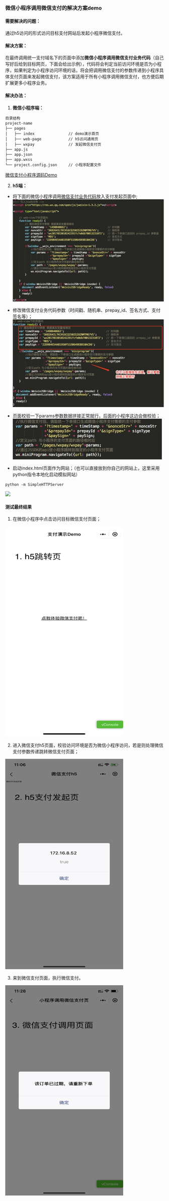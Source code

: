 ### 微信小程序调用微信支付的解决方案demo
#### 需要解决的问题：
通过h5访问的形式访问目标支付网站后发起小程序微信支付。
#### 解决方案：
在最终调用统一支付域名下的页面中添加**微信小程序调用微信支付业务代码**（自己写好后给到目标网页，下面会给出示例），代码将会判定当前访问环境是否为小程序，如果判定为小程序访问环境的话，将会把调用微信支付的参数传递到小程序具体支付页面来发起微信支付，该方案适用于所有小程序调用微信支付，也方便后期扩展更多小程序业务。
#### 解决办法：
1. **微信小程序端：**    
```
目录结构
project-name
├── pages
│   ├── index               // demo演示首页
│   ├── web-page            // h5访问通用页
│   ├── wxpay               // 发起微信支付页
├── app.js                  
├── app.json
├── app.wxss   
└── project.config.json     // 小程序配置文件 
```   
[微信支付小程序源码Demo](https://github.com/weipoo/wechat-miniprogram-pay/tree/master/miniprogram-demo)

2. **h5端：**

* 将下面的微信小程序调用[微信支付业务代码](https://github.com/weipoo/wechat-miniprogram-pay/blob/master/pay-h5-demo/index.html)放入支付发起页面中;
![](https://github.com/weipoo/wechat-miniprogram-pay/blob/master/images/code-01.jpg)

* 修改微信支付业务代码参数（时间戳、随机串、prepay_id、签名方式、支付签名等）；
![](https://github.com/weipoo/wechat-miniprogram-pay/blob/master/images/code-02.jpg)

* 页面校验一下params参数数据拼接正常就行，后面的小程序这边会做校验；
![](https://github.com/weipoo/wechat-miniprogram-pay/blob/master/images/code-03.jpg)

* 启动index.html页面作为网站；（也可以直接放到你自己的网站上，这里采用python指令本地化启动模拟网站）
```
python -m SimpleHTTPServer
```
![](https://github.com/weipoo/wechat-miniprogram-pay/blob/master/images/code-04.jpg)


#### 测试最终结果
1. 在微信小程序中点击访问目标微信支付页面；
<img src="https://github.com/weipoo/wechat-miniprogram-pay/blob/master/images/demo-01.jpg" width="375" height="667" />

2. 进入微信支付h5页面，校验访问环境是否为微信小程序访问，若是则处理微信支付参数传递跳转微信支付页面；
<img src="https://github.com/weipoo/wechat-miniprogram-pay/blob/master/images/demo-02.jpg" width="375" height="667" />

3. 来到微信支付页面，执行微信支付。
<img src="https://github.com/weipoo/wechat-miniprogram-pay/blob/master/images/demo-03.jpg" width="375" height="667" />





